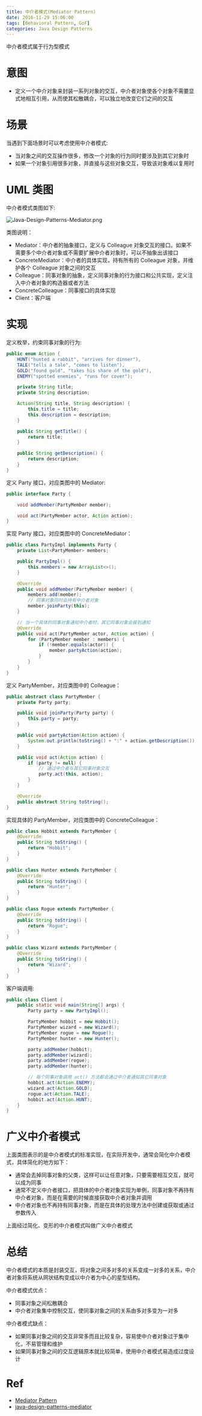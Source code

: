 ```yaml
---
title: 中介者模式(Mediator Pattern)
date: 2016-11-29 15:06:00
tags: [Behavioral Pattern, GoF]
categories: Java Design Patterns
---
```


中介者模式属于行为型模式

<!-- more -->

# 意图

* 定义一个中介对象来封装一系列对象的交互，中介者对象使各个对象不需要显式地相互引用，从而使其松散耦合，可以独立地改变它们之间的交互

# 场景

当遇到下面场景时可以考虑使用中介者模式:

* 当对象之间的交互操作很多，修改一个对象的行为同时要涉及到其它对象时
* 如果一个对象引用很多对象，并直接与这些对象交互，导致该对象难以复用时

# UML 类图

中介者模式类图如下:

![Java-Design-Patterns-Mediator.png](http://otg3f8t90.bkt.clouddn.com/2017/12/25/Java-Design-Patterns-Mediator.png)

类图说明：

* Mediator：中介者的抽象接口，定义与 Colleague 对象交互的接口。如果不需要多个中介者对象或不需要扩展中介者对象时，可以不抽象出该接口
* ConcreteMediator：中介者的具体实现，持有所有的 Colleague 对象，并维护各个 Colleague 对象之间的交互
* Colleague：同事对象的抽象，定义同事对象的行为接口和公共实现，定义注入中介者对象的构造器或者方法
* ConcreteColleague：同事接口的具体实现
* Client：客户端

# 实现

定义枚举，约束同事对象的行为:

```java
public enum Action {
    HUNT("hunted a rabbit", "arrives for dinner"),
    TALE("tells a tale", "comes to listen"),
    GOLD("found gold", "takes his share of the gold"),
    ENEMY("spotted enemies", "runs for cover");

    private String title;
    private String description;

    Action(String title, String description) {
        this.title = title;
        this.description = description;
    }

    public String getTitle() {
        return title;
    }

    public String getDescription() {
        return description;
    }
}
```

定义 Party 接口，对应类图中的 Mediator:

```java
public interface Party {

    void addMember(PartyMember member);

    void act(PartyMember actor, Action action);
}
```

实现 Party 接口，对应类图中的 ConcreteMediator：

```java
public class PartyImpl implements Party {
    private List<PartyMember> members;

    public PartyImpl() {
        this.members = new ArrayList<>();
    }

    @Override
    public void addMember(PartyMember member) {
        members.add(member);
        // 同事对象同时会持有中介者对象
        member.joinParty(this);
    }

    // 当一个具体的同事对象通知中介者时，其它同事对象会接到通知
    @Override
    public void act(PartyMember actor, Action action) {
        for (PartyMember member : members) {
            if (!member.equals(actor)) {
                member.partyAction(action);
            }
        }
    }
}
```

定义 PartyMember，对应类图中的 Colleague：

```java
public abstract class PartyMember {
    private Party party;

    public void joinParty(Party party) {
        this.party = party;
    }

    public void partyAction(Action action) {
        System.out.println(toString() + ":" + action.getDescription());
    }

    public void act(Action action) {
        if (party != null) {
            // 通过中介者与其它同事对象交互
            party.act(this, action);
        }
    }

    @Override
    public abstract String toString();
}
```

实现具体的 PartyMember，对应类图中的 ConcreteColleague：

```java
public class Hobbit extends PartyMember {
    @Override
    public String toString() {
        return "Hobbit";
    }
}
```

```java
public class Hunter extends PartyMember {
    @Override
    public String toString() {
        return "Hunter";
    }
}
```

```java
public class Rogue extends PartyMember {
    @Override
    public String toString() {
        return "Rogue";
    }
}
```

```java
public class Wizard extends PartyMember {
    @Override
    public String toString() {
        return "Wizard";
    }
}
```

客户端调用:

```java
public class Client {
    public static void main(String[] args) {
        Party party = new PartyImpl();

        PartyMember hobbit = new Hobbit();
        PartyMember wizard = new Wizard();
        PartyMember rogue = new Rogue();
        PartyMember hunter = new Hunter();

        party.addMember(hobbit);
        party.addMember(wizard);
        party.addMember(rogue);
        party.addMember(hunter);

        // 每个同事对象调用 act() 方法都会通过中介者通知其它同事对象
        hobbit.act(Action.ENEMY);
        wizard.act(Action.GOLD);
        rogue.act(Action.TALE);
        hobbit.act(Action.HUNT);
    }
}
```

# 广义中介者模式

上面类图表示的是中介者模式的标准实现，在实际开发中，通常会简化中介者模式，具体简化的地方如下：

* 通常会去掉同事对象的父类，这样可以让任意对象，只要需要相互交互，就可以成为同事
* 通常不定义中介者接口，把具体的中介者对象实现为单例，同事对象不再持有中介者对象，而是在需要的时候直接获取中介者对象并调用
* 中介者对象也不再持有同事对象，而是在具体的处理方法中创建或获取或通过参数传入

上面经过简化、变形的中介者模式叫做广义中介者模式

# 总结

中介者模式的本质是封装交互，将对象之间多对多的关系变成一对多的关系，中介者对象将系统从网状结构变成以中介者为中心的星型结构。

中介者模式优点：

* 同事对象之间松散耦合
* 中介者对象集中控制交互，使同事对象之间的关系由多对多变为一对多

中介者模式缺点：

* 如果同事对象之间的交互非常多而且比较复杂，容易使中介者对象过于集中化，不易管理和维护
* 如果同事对象之间的交互逻辑原本就比较简单，使用中介者模式易造成过度设计

# Ref

* [Mediator Pattern](http://www.oodesign.com/mediator-pattern.html)
* [java-design-patterns-mediator](https://github.com/iluwatar/java-design-patterns/blob/master/mediator/README.md)